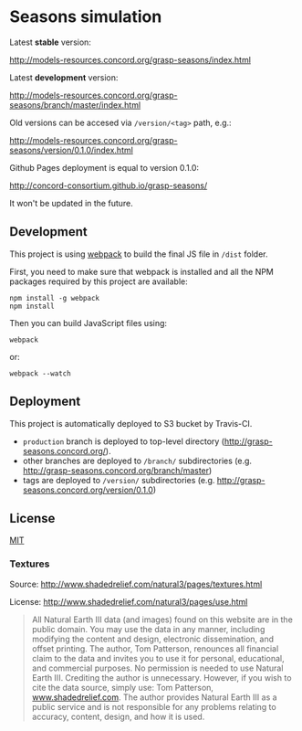 # Seasons simulation

Latest **stable** version:

http://models-resources.concord.org/grasp-seasons/index.html

Latest **development** version:

http://models-resources.concord.org/grasp-seasons/branch/master/index.html

Old versions can be accesed via `/version/<tag>` path, e.g.:

http://models-resources.concord.org/grasp-seasons/version/0.1.0/index.html

Github Pages deployment is equal to version 0.1.0:

http://concord-consortium.github.io/grasp-seasons/

It won't be updated in the future.

## Development

This project is using [webpack](http://webpack.github.io/) to build the final JS file in `/dist` folder.

First, you need to make sure that webpack is installed and all the NPM packages required by this project are available:

```
npm install -g webpack
npm install
```
Then you can build JavaScript files using:
```
webpack
```
or:
```
webpack --watch
```

## Deployment

This project is automatically deployed to S3 bucket by Travis-CI.

- `production` branch is deployed to top-level directory (http://grasp-seasons.concord.org/).
- other branches are deployed to `/branch/` subdirectories (e.g. http://grasp-seasons.concord.org/branch/master)
- tags are deployed to `/version/` subdirectories  (e.g. http://grasp-seasons.concord.org/version/0.1.0)

## License 

[MIT](https://github.com/concord-consortium/grasp-seasons/blob/master/LICENSE)

### Textures

Source:
http://www.shadedrelief.com/natural3/pages/textures.html

License:
http://www.shadedrelief.com/natural3/pages/use.html

> All Natural Earth III data (and images) found on this website are in the public domain. You may use the data in any manner, including modifying the content and design, electronic dissemination, and offset printing. The author, Tom Patterson, renounces all financial claim to the data and invites you to use it for personal, educational, and commercial purposes.
> No permission is needed to use Natural Earth III. Crediting the author is unnecessary. However, if you wish to cite the data source, simply use: Tom Patterson, www.shadedrelief.com.
> The author provides Natural Earth III as a public service and is not responsible for any problems relating to accuracy, content, design, and how it is used.


